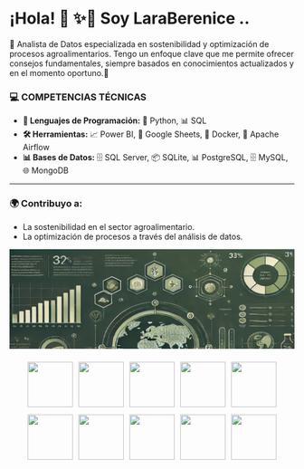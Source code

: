 # ¡Hola! 👋 ✨🔭 Soy LaraBerenice ..

🌱 Analista de Datos especializada en sostenibilidad y optimización de procesos agroalimentarios. Tengo un enfoque clave que me permite ofrecer consejos fundamentales, siempre basados en conocimientos actualizados y en el momento oportuno.🌱

### 💻 COMPETENCIAS TÉCNICAS
- **🔧 Lenguajes de Programación:** 🐍 Python, 📊 SQL
- **🛠 Herramientas:** 📈 Power BI, 📅 Google Sheets, 🐳 Docker, 🚀 Apache Airflow
- **📊 Bases de Datos:** 🗄️ SQL Server, 📦 SQLite, 📊 PostgreSQL, 🗄️ MySQL, 🌐 MongoDB

---

### 🌍 Contribuyo a:
- La sostenibilidad en el sector agroalimentario.
- La optimización de procesos a través del análisis de datos.

<div style="text-align: center;">
    <!-- Imagen principal -->
    <img src="https://github.com/LaraBerenice/Repo_Imagenes/blob/main/xx.png" style="width: auto; height: auto; max-width: 100%;">
    <div style="margin-top: 20px; display: flex; justify-content: center; flex-wrap: wrap; gap: 10px;">
        <a href="git_hub">
            <img src="https://github.com/user-attachments/assets/70bb8b8e-b3ce-48a3-ae6f-5c4cb1db8434" style="width: 80px; height: 80px;">
        </a>
        <a href="ENLACE_Python">
            <img src="https://img.icons8.com/?size=80&id=13441&format=png&color=000000" style="width: 80px; height: 80px;">
        </a>
        <a href="ENLACE_ANACONDA">
            <img src="https://github.com/user-attachments/assets/da3b70cd-0db3-49db-9d32-b3a42853b53f" style="width: 80px; height: 80px;">
        </a>
        <a href="ENLACE_POWER_BI">
            <img src="https://img.icons8.com/?size=80&id=qYfwpsRXEcpc&format=png&color=000000" style="width: 80px; height: 80px;">
        </a>
        <a href="ENLACE_GOOGLE_SHEETS">
            <img src="https://img.icons8.com/?size=80&id=30461&format=png&color=000000" style="width: 80px; height: 80px;">
        </a>
        <a href="ENLACE_EXCEL">
            <img src="https://img.icons8.com/?size=100&id=UECmBSgBOvPT&format=png&color=000000" style="width: 80px; height: 80px;">
        </a>
        <a href="ENLACE_DOCKER">
            <img src="https://img.icons8.com/?size=80&id=cdYUlRaag9G9&format=png&color=000000" style="width: 80px; height: 80px;">
        </a>
        <a href="ENLACE_APACHE_AIRFLOW">
            <img src="https://github.com/user-attachments/assets/8ff6532e-81c5-4abc-bb0a-dea8e6cf0c79" style="width: 80px; height: 80px;">
        </a>
        <a href="ENLACE_SQL_SERVER">
            <img src="https://img.icons8.com/?size=80&id=uOsDUfEtcu5S&format=png&color=000000" style="width: 80px; height: 80px;">
        </a>
        <a href="ENLACE_MONGODB">
            <img src="https://github.com/user-attachments/assets/404c6695-7ff9-421e-bf46-a3cb714f1521" style="width: 80px; height: 80px;">
        </a>
    </div>
</div>




